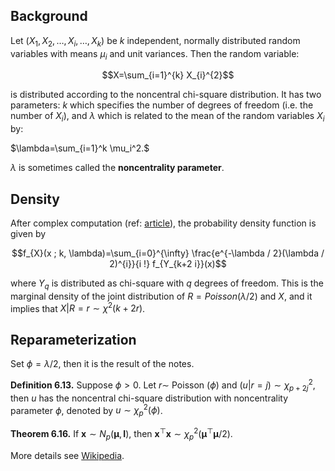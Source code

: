 ## Background

Let  $(X_{1}, X_{2}, \ldots, X_{i}, \ldots, X_{k})$ be $k$ independent, normally distributed random variables with means $\mu_i$ and unit variances. Then the random variable:

$$X=\sum_{i=1}^{k} X_{i}^{2}$$

is distributed according to the noncentral chi-square distribution. It has two parameters: $k$ which specifies the number of degrees of freedom (i.e. the number of $X_{i})$, and $\lambda$  which is related to the mean of the random variables $X_{i}$ by:


$\lambda=\sum_{i=1}^k \mu_i^2.$

$\lambda$ is sometimes called the **noncentrality parameter**. 

## Density

After complex computation (ref: [article](https://sci-hub.tw/10.1080/01621459.1964.10480742)), the probability density function is given by

$$f_{X}(x ; k, \lambda)=\sum_{i=0}^{\infty} \frac{e^{-\lambda / 2}(\lambda / 2)^{i}}{i !} f_{Y_{k+2 i}}(x)$$

where $Y_{q}$ is distributed as chi-square with $q$ degrees of freedom. This is the marginal density of the joint distribution of $R=Poisson(\lambda/2)$ and $X$, and it implies that $X|R=r\sim\chi^2(k+2r)$.

## Reparameterization

Set $\phi=\lambda/2$, then it is the result of the notes.

**Definition 6.13.**  Suppose $\phi>0 .$ Let $r \sim$ Poisson $(\phi)$ and $(u | r=j) \sim \chi_{p+2 j}^{2},$ then $u$ has the noncentral chi-square distribution with noncentrality parameter $\phi,$ denoted by $u \sim \chi_{p}^{2}(\phi)$.

**Theorem 6.16.** If $\mathbf{x} \sim N_{p}(\boldsymbol{\mu}, \mathbf{I}),$ then $\mathbf{x}^{\top} \mathbf{x} \sim \chi_{p}^{2}\left(\boldsymbol{\mu}^{\top} \boldsymbol{\mu} / 2\right)$.

More details see [Wikipedia](https://en.wikipedia.org/wiki/Noncentral_chi-squared_distribution).

